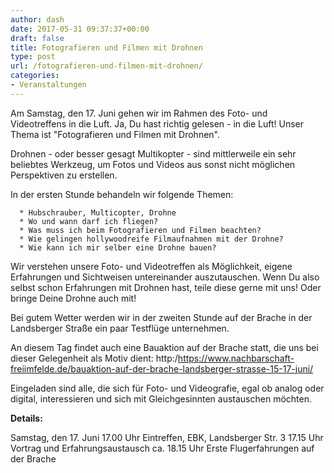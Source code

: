 ```yaml
---
author: dash
date: 2017-05-31 09:37:37+00:00
draft: false
title: Fotografieren und Filmen mit Drohnen
type: post
url: /fotografieren-und-filmen-mit-drohnen/
categories:
- Veranstaltungen
---
```


Am Samstag, den 17. Juni gehen wir im Rahmen des Foto- und Videotreffens in die Luft. Ja, Du hast richtig gelesen - in die Luft! Unser Thema ist "Fotografieren und Filmen mit Drohnen".<!-- more -->

Drohnen - oder besser gesagt Multikopter - sind mittlerweile ein sehr beliebtes Werkzeug, um Fotos und Videos aus sonst nicht möglichen Perspektiven zu erstellen.

In der ersten Stunde behandeln wir folgende Themen:



 	  * Hubschrauber, Multicopter, Drohne
 	  * Wo und wann darf ich fliegen?
 	  * Was muss ich beim Fotografieren und Filmen beachten?
 	  * Wie gelingen hollywoodreife Filmaufnahmen mit der Drohne?
 	  * Wie kann ich mir selber eine Drohne bauen?

Wir verstehen unsere Foto- und Videotreffen als Möglichkeit, eigene Erfahrungen und Sichtweisen untereinander auszutauschen. Wenn Du also selbst schon Erfahrungen mit Drohnen hast, teile diese gerne mit uns! Oder bringe Deine Drohne auch mit!

Bei gutem Wetter werden wir in der zweiten Stunde auf der Brache in der Landsberger Straße ein paar Testflüge unternehmen.

An diesem Tag findet auch eine Bauaktion auf der Brache statt, die uns bei dieser Gelegenheit als Motiv dient:
http:/https://www.nachbarschaft-freiimfelde.de/bauaktion-auf-der-brache-landsberger-strasse-15-17-juni/

Eingeladen sind alle, die sich für Foto- und Videografie, egal ob analog oder digital, interessieren und sich mit Gleichgesinnten austauschen möchten.

**Details:**

Samstag, den 17. Juni
17.00 Uhr Eintreffen, EBK, Landsberger Str. 3
17.15 Uhr Vortrag und Erfahrungsaustausch
ca. 18.15 Uhr Erste Flugerfahrungen auf der Brache
